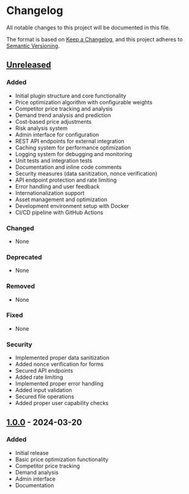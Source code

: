 # Changelog

All notable changes to this project will be documented in this file.

The format is based on [Keep a Changelog](https://keepachangelog.com/en/1.0.0/),
and this project adheres to [Semantic Versioning](https://semver.org/spec/v2.0.0.html).

## [Unreleased]

### Added
- Initial plugin structure and core functionality
- Price optimization algorithm with configurable weights
- Competitor price tracking and analysis
- Demand trend analysis and prediction
- Cost-based price adjustments
- Risk analysis system
- Admin interface for configuration
- REST API endpoints for external integration
- Caching system for performance optimization
- Logging system for debugging and monitoring
- Unit tests and integration tests
- Documentation and inline code comments
- Security measures (data sanitization, nonce verification)
- API endpoint protection and rate limiting
- Error handling and user feedback
- Internationalization support
- Asset management and optimization
- Development environment setup with Docker
- CI/CD pipeline with GitHub Actions

### Changed
- None

### Deprecated
- None

### Removed
- None

### Fixed
- None

### Security
- Implemented proper data sanitization
- Added nonce verification for forms
- Secured API endpoints
- Added rate limiting
- Implemented proper error handling
- Added input validation
- Secured file operations
- Added proper user capability checks

## [1.0.0] - 2024-03-20

### Added
- Initial release
- Basic price optimization functionality
- Competitor price tracking
- Demand analysis
- Admin interface
- Documentation

[Unreleased]: https://github.com/yourusername/dynamic-price-optimizer/compare/v1.0.0...HEAD
[1.0.0]: https://github.com/yourusername/dynamic-price-optimizer/releases/tag/v1.0.0 